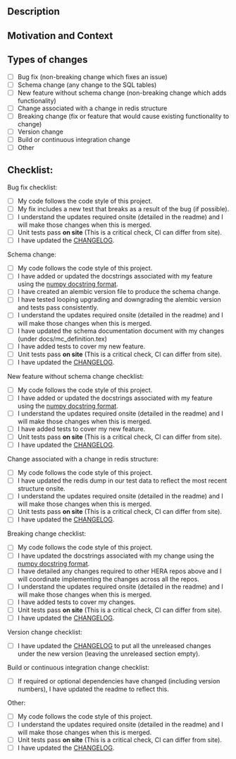 <!--- Provide a general summary of your changes in the Title above -->

## Description
<!--- Describe your changes in detail -->

## Motivation and Context
<!--- Why is this change required? What problem does it solve? -->
<!--- If it fixes an open issue, please link to the issue here. If this PR closes an issue, put the word 'closes' before the issue link to auto-close the issue when the PR is merged. -->

## Types of changes
<!--- What types of changes does your code introduce? Put an `x` in all the boxes that apply: -->
- [ ] Bug fix (non-breaking change which fixes an issue)
- [ ] Schema change (any change to the SQL tables)
- [ ] New feature without schema change (non-breaking change which adds functionality)
- [ ] Change associated with a change in redis structure
- [ ] Breaking change (fix or feature that would cause existing functionality to change)
- [ ] Version change
- [ ] Build or continuous integration change
- [ ] Other

## Checklist:
<!--- You shoud remove the checklists that don't apply to your change type(s) -->
<!--- Go over all the following points, and replace the space with an `x` in all the boxes that apply. -->
<!--- If you're unsure about any of these, don't hesitate to ask. We're here to help! -->

Bug fix checklist:
- [ ] My code follows the code style of this project.
- [ ] My fix includes a new test that breaks as a result of the bug (if possible).
- [ ] I understand the updates required onsite (detailed in the readme) and I will make those
changes when this is merged.
- [ ] Unit tests pass **on site** (This is a critical check, CI can differ from site).
- [ ] I have updated the [CHANGELOG](https://github.com/HERA-Team/hera_mc/blob/main/CHANGELOG.md).

Schema change:
- [ ] My code follows the code style of this project.
- [ ] I have added or updated the docstrings associated with my feature using the [numpy docstring format](https://numpydoc.readthedocs.io/en/latest/format.html).
- [ ] I have created an alembic version file to produce the schema change.
- [ ] I have tested looping upgrading and downgrading the alembic version and tests pass consistently.
- [ ] I understand the updates required onsite (detailed in the readme) and I will make those
changes when this is merged.
- [ ] I have updated the schema documentation document with my changes (under docs/mc_definition.tex)
- [ ] I have added tests to cover my new feature.
- [ ] Unit tests pass **on site** (This is a critical check, CI can differ from site).
- [ ] I have updated the [CHANGELOG](https://github.com/HERA-Team/hera_mc/blob/main/CHANGELOG.md).

New feature without schema change checklist:
- [ ] My code follows the code style of this project.
- [ ] I have added or updated the docstrings associated with my feature using the [numpy docstring format](https://numpydoc.readthedocs.io/en/latest/format.html).
- [ ] I understand the updates required onsite (detailed in the readme) and I will make those
changes when this is merged.
- [ ] I have added tests to cover my new feature.
- [ ] Unit tests pass **on site** (This is a critical check, CI can differ from site).
- [ ] I have updated the [CHANGELOG](https://github.com/HERA-Team/hera_mc/blob/main/CHANGELOG.md).

Change associated with a change in redis structure:
- [ ] My code follows the code style of this project.
- [ ] I have updated the redis dump in our test data to reflect the most recent structure onsite.
- [ ] I understand the updates required onsite (detailed in the readme) and I will make those
changes when this is merged.
- [ ] Unit tests pass **on site** (This is a critical check, CI can differ from site).
- [ ] I have updated the [CHANGELOG](https://github.com/HERA-Team/hera_mc/blob/main/CHANGELOG.md).

Breaking change checklist:
- [ ] My code follows the code style of this project.
- [ ] I have updated the docstrings associated with my change using the [numpy docstring format](https://numpydoc.readthedocs.io/en/latest/format.html).
- [ ] I have detailed any changes required to other HERA repos above and I will coordinate
implementing the changes across all the repos.
- [ ] I understand the updates required onsite (detailed in the readme) and I will make those
changes when this is merged.
- [ ] I have added tests to cover my changes.
- [ ] Unit tests pass **on site** (This is a critical check, CI can differ from site).
- [ ] I have updated the [CHANGELOG](https://github.com/HERA-Team/hera_mc/blob/main/CHANGELOG.md).

Version change checklist:
- [ ] I have updated the [CHANGELOG](https://github.com/HERA-Team/hera_mc/blob/main/CHANGELOG.md) to put all the unreleased changes under the new version (leaving the unreleased section empty).

Build or continuous integration change checklist:
- [ ] If required or optional dependencies have changed (including version numbers), I have updated the readme to reflect this.

Other:
- [ ] My code follows the code style of this project.
- [ ] I understand the updates required onsite (detailed in the readme) and I will make those
changes when this is merged.
- [ ] Unit tests pass **on site** (This is a critical check, CI can differ from site).
- [ ] I have updated the [CHANGELOG](https://github.com/HERA-Team/hera_mc/blob/main/CHANGELOG.md).
